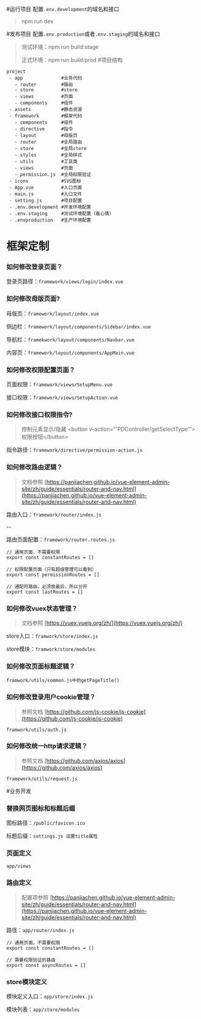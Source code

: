 #运行项目
配置`.env.development`的域名和接口
> npm run dev

#发布项目
配置`.env.production`或者`.env.staging`的域名和接口
> 测试环境：npm run build:stage
>
> 正式环境：npm run build:prod
#项目结构
```
project 
 - app              #业务代码
   - router         #路由
   - store          #store
   - views          #页面 
   - components     #组件
 - assets           #静态资源
 - framework        #框架代码
   - components     #组件
   - directive      #指令
   - layout         #母版页
   - router         #全局路由
   - store          #全局store
   - styles         #全局样式
   - utils          #工具类
   - views          #页面
   - permission.js  #全局权限验证
 - icons            #SVG图标
 - App.vue          #入口页面
 - main.js          #入口文件
 - setting.js       #项目配置
 - .env.development #开发环境配置
 - .env.staging     #测试环境配置（看心情）
 - .envproduction   #生产环境配置
```

# 框架定制
### 如何修改登录页面？
登录页路径：`framework/views/login/index.vue`
### 如何修改母版页面?
母版页：`framework/layout/index.vue`

侧边栏：`framework/layout/components/Sidebar/index.vue`

导航栏：`framekwork/layout/components/Navbar.vue`

内容页：`framework/layout/components/AppMain.vue`

### 如何修改权限配置页面？
页面权限：`framework/views/SetupMenu.vue`

接口权限：`framework/views/SetupAction.vue`

### 如何修改接口权限指令?
> 控制元素显示/隐藏 \<button v-action="'PDController/getSelectType'"\>权限按钮\</button>

指令路径：`framework/directive/permission-action.js`

### 如何修改路由逻辑？
> 文档参照 [https://panjiachen.github.io/vue-element-admin-site/zh/guide/essentials/router-and-nav.html](https://panjiachen.github.io/vue-element-admin-site/zh/guide/essentials/router-and-nav.html)

路由入口：`framework/router/index.js`

--

路由页面配置：`framework/router.routes.js`

```
// 通用页面，不需要权限
export const constantRoutes = []

// 权限配置页面（只有超级管理可以看到）
export const permissionRoutes = []

// 通配符路由，必须放最后，所以分开
export const lastRoutes = []
```

### 如何修改vuex状态管理？
> 文档参照 [https://vuex.vuejs.org/zh/](https://vuex.vuejs.org/zh/)

store入口：`framwork/store/index.js`

store模块：`framwork/store/modules`
### 如何修改页面标题逻辑？
`framwork/utils/common.js中的getPageTitle()`

### 如何修改登录用户cookie管理？
> 参照文档 [https://github.com/js-cookie/js-cookie](https://github.com/js-cookie/js-cookie)

`framwork/utils/auth.js`

### 如何修改统一http请求逻辑？
> 参照文档 [https://github.com/axios/axios](https://github.com/axios/axios)

`framework/utils/request.js`


#业务开发
### 替换网页图标和标题后缀
图标路径：`/public/favicon.ico`

标题后缀：`settings.js 设置title属性`

### 页面定义
`app/views`

### 路由定义
> 配置项参照 [https://panjiachen.github.io/vue-element-admin-site/zh/guide/essentials/router-and-nav.html](https://panjiachen.github.io/vue-element-admin-site/zh/guide/essentials/router-and-nav.html)

路径：`app/router/index.js`

```
// 通用页面，不需要权限
export const constantRoutes = []

// 需要权限验证的路由
export const asyncRoutes = []

```

### store模块定义
模块定义入口：`app/store/index.js`

模块列表：`app/store/modules`



